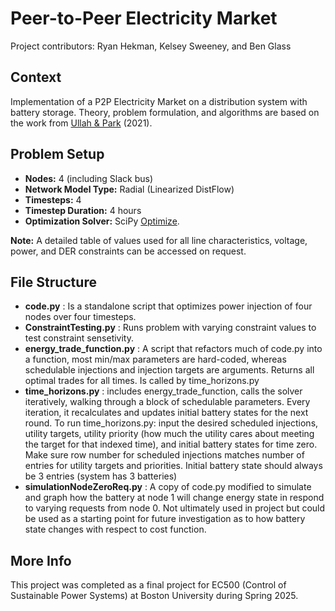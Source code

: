 # Peer-to-Peer Electricity Market
Project contributors: Ryan Hekman, Kelsey Sweeney, and Ben Glass

## Context
Implementation of a P2P Electricity Market on a distribution system with battery storage. Theory, problem formulation, and algorithms are based on the work from [Ullah & Park](https://ieeexplore.ieee.org/document/9369412) (2021).

## Problem Setup
- **Nodes:** 4 (including Slack bus)
- **Network Model Type:** Radial (Linearized DistFlow)
- **Timesteps:** 4
- **Timestep Duration:** 4 hours
- **Optimization Solver:** SciPy [Optimize](https://docs.scipy.org/doc/scipy/reference/generated/scipy.optimize.minimize.html).
  
**Note:** A detailed table of values used for all line characteristics, voltage, power, and DER constraints can be accessed on request.

## File Structure
- **code.py** : Is a standalone script that optimizes power injection of four nodes over four timesteps.
- **ConstraintTesting.py** : Runs problem with varying constraint values to test constraint sensetivity. 
- **energy_trade_function.py** : A script that refactors much of code.py into a function, most min/max parameters are hard-coded, whereas schedulable injections and injection targets are arguments. Returns all optimal trades for all times. Is called by time_horizons.py
- **time_horizons.py** : includes energy_trade_function, calls the solver iteratively, walking through a block of schedulable parameters. Every iteration, it recalculates and updates initial battery states for the next round.
	To run time_horizons.py:
		input the desired scheduled injections, utility targets, utility priority (how much the utility cares about meeting the target for that indexed time), and initial battery states for time zero.
		Make sure row number for scheduled injections matches number of entries for utility targets and priorities.
	Initial battery state should always be 3 entries (system has 3 batteries)
- **simulationNodeZeroReq.py** : A copy of code.py modified to simulate and graph how the battery at node 1 will change energy state in respond to varying requests from node 0. Not ultimately used in project but could be used as a starting point for future investigation as to how battery state changes with respect to cost function.

## More Info
This project was completed as a final project for EC500 (Control of Sustainable Power Systems) at Boston University during Spring 2025.
